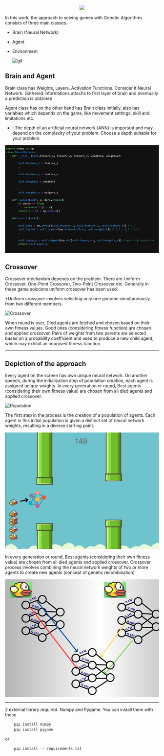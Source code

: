 <p align="center">
  <img src="https://github.com/RsGoksel/Genetic-Algorithm-Solutions/assets/80707238/140575ea-004d-40ad-83d4-a4f658048b71" width="500px"/>
</p>

In this work, the approach to solving games with Genetic Algorithms consists of three main classes.

  * Brain (Neural Network)
  * Agent 
  * Environment

    ![gif](https://github.com/RsGoksel/Genetic-Algorithm-Solutions/assets/80707238/8c45d988-f181-4b77-bdee-664117e08cf9)


## Brain and Agent
    
   Brain class has Weights, Layers, Activation Functions. Consider it Neural Network. 
   Gathered informations attachs to first layer of brain and eventually a prediction is obtained.

   Agent class has on the other hand has Brain class initially, also has variables which depends on the game, like movement settings, skill and limitations etc.  
    
- ! The depth of an artificial neural network (ANN) is important and may depend on the complexity of your problem. Choose a depth suitable for your problem.
  
![Brain-Agent](https://github.com/RsGoksel/Genetic-Algorithm-Solutions/blob/main/Game_Solutions/FlappyBird_Genetic/assets/Brain.png)

## Crossover

Crossover mechanism depends on the problem. There are Uniform Crossover, One-Point Crossover, Two-Point Crossover etc.
Generally in these game solutions uniform crossover has been used. 

*Uniform crossover involves selecting only one genome simultaneously from two different members.

![Crossover](https://github.com/RsGoksel/Genetic-Algorithms-Solutions/assets/80707238/cd154469-0566-4f05-87a4-deb9f59601ad)


When round is over, Died agents are fetched and chosen based on their own fitness values. Good ones (considering fitness function) are chosen and applied crossover. Pairs of weights from two parents are selected based on a probability coefficient and used to produce a new child agent, which may exhibit an improved fitness function.

________________________________________________________________________________________________

## Depiction of the approach


Every agent on the screen has own unique neural network. On another speech, during the initialization step of population creation, each agent is assigned unique weights.
In every generation or round, Best agents (considering their own fitness value) are chosen from all died agents and applied crossover. 

<img src="https://github.com/RsGoksel/Genetic-Algorithm-Solutions/assets/80707238/8bd79c28-238c-4109-98cf-ba573bd5059a" width="300" alt="Population">

The first step in the process is the creation of a population of agents. Each agent in this initial population is given a distinct set of neural network weights, resulting in a diverse starting point.

<img src="https://github.com/RsGoksel/Genetic-Algorithm-Solutions/blob/main/Game_Solutions/FlappyBird_Genetic/assets/Flap.png" width="600" alt="Population">


In every generation or round, Best agents (considering their own fitness value) are chosen from all died agents and applied crossover. 
Crossover process involves combining the neural network weights of two or more agents to create new agents (concept of genetic recombination)

<img src="https://github.com/RsGoksel/Genetic-Algorithm-Solutions/blob/main/Game_Solutions/FlappyBird_Genetic/assets/Neuro.png" width="600" alt="Population">

___________________________________________________________________________________________________________


2 external library required. Numpy and Pygame. You can install them with these

```bash
    pip install numpy
    pip install pygame
```
or
```bash
    pip install -r requirements.txt
```







